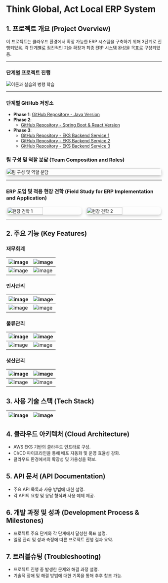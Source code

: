 # Think Global, Act Local ERP System

## 1. 프로젝트 개요 (Project Overview)

이 프로젝트는 클라우드 환경에서 확장 가능한 ERP 시스템을 구축하기 위해 3단계로 진행되었음. 각 단계별로 점진적인 기술 확장과 최종 ERP 시스템 완성을 목표로 구성되었음.

---

### 단계별 프로젝트 진행

![이론과 실습의 병행 학습](https://github.com/user-attachments/assets/d37b27b6-ee40-4978-b8d7-71268bdc8c03)

---

### 단계별 GitHub 저장소
- **Phase 1**: [GitHub Repository - Java Version](#)
- **Phase 2**:
   - [GitHub Repository - Spring Boot & React Version](https://github.com/wjdn154/ERPSystem-Phase2-Backend)
- **Phase 3**: 
   - [GitHub Repository - EKS Backend Service 1](#)
   - [GitHub Repository - EKS Backend Service 2](#)
   - [GitHub Repository - EKS Backend Service 3](#)

### 팀 구성 및 역할 분담 (Team Composition and Roles)
<div style="display: flex; justify-content: center;">
    <img src="https://github.com/user-attachments/assets/874b2ec8-ebae-4542-ac87-a0a59489f1d7" alt="팀 구성 및 역할 분담" style="width: 100%; height: auto; border-radius: 8px; box-shadow: 0px 4px 8px rgba(0, 0, 0, 0.2);">
</div>

---

### ERP 도입 및 적용 현장 견학 (Field Study for ERP Implementation and Application)

<div style="display: flex; justify-content: space-around; gap: 10px; margin-top: 20px;">
    <img src="https://github.com/user-attachments/assets/64767f44-d5f1-4dba-98f6-c2c3600b065f" alt="현장 견학 1" style="width: 48%; height: auto; border-radius: 8px; box-shadow: 0px 4px 8px rgba(0, 0, 0, 0.2);">
    <img src="https://github.com/user-attachments/assets/49f30b4c-6217-41a0-b955-4c7909e559a8" alt="현장 견학 2" style="width: 48%; height: auto; border-radius: 8px; box-shadow: 0px 4px 8px rgba(0, 0, 0, 0.2);">
</div>

---

## 2. 주요 기능 (Key Features)

### 재무회계
| ![image](https://github.com/user-attachments/assets/3152fcd2-5be4-4187-99dc-94d747779346) | ![image](https://github.com/user-attachments/assets/b7b4d6ed-3107-404d-abbd-92469dd1b38f) |
| --- | --- |
| ![image](https://github.com/user-attachments/assets/075a77ac-074c-4e69-8e57-87041c34b07a) | ![image](https://github.com/user-attachments/assets/8d7e6f5c-a3b4-4218-bd96-1f147cc38841) |

### 인사관리
| ![image](https://github.com/user-attachments/assets/5c8059a0-a023-44f2-b975-e739fb25eb6f) | ![image](https://github.com/user-attachments/assets/02e5bdc5-d2bc-4654-add5-6dcf2feb0a9d) |
| --- | --- |
| ![image](https://github.com/user-attachments/assets/5a750574-4f6e-4cd2-a550-613eb0cb3620) | ![image](https://github.com/user-attachments/assets/83ff6305-7fc5-4d0c-a87d-313b83c1c587) |

### 물류관리
| ![image](https://github.com/user-attachments/assets/3f8fb2a1-13b6-46de-9040-23273829f16d) | ![image](https://github.com/user-attachments/assets/3503067b-52ce-4359-acf9-4f45e6cf61ec) |
| --- | --- |
| ![image](https://github.com/user-attachments/assets/a7330e97-ec00-4c8a-96aa-77a9ac7739a1) | ![image](https://github.com/user-attachments/assets/15fd485f-7135-4496-9217-8fbbe0ff4331) |

### 생산관리
| ![image](https://github.com/user-attachments/assets/9d36af78-ddba-4e85-8367-18e34035e1ff) | ![image](https://github.com/user-attachments/assets/ff8e0f85-b436-4dd2-bc7a-6fdeeb6818f2) |
| --- | --- |
| ![image](https://github.com/user-attachments/assets/5a8a0de4-61de-4a9a-b786-cf6324bd4135) | ![image](https://github.com/user-attachments/assets/bde469f2-68f7-42cc-94ad-52e4a5912690) |

## 3. 사용 기술 스택 (Tech Stack)
| ![image](https://github.com/user-attachments/assets/c54cdc7d-ad7c-4814-a08d-5173d7fe46c4) | ![image](https://github.com/user-attachments/assets/ba59e8bd-56d3-49b9-b405-d7f68d6c6cf7) |
| --- | --- |

## 4. 클라우드 아키텍처 (Cloud Architecture)
- AWS EKS 기반의 클라우드 인프라로 구성.
- CI/CD 파이프라인을 통해 배포 자동화 및 운영 효율성 강화.
- 클라우드 환경에서의 확장성 및 가용성을 확보.

## 5. API 문서 (API Documentation)
- 주요 API 목록과 사용 방법에 대한 설명.
- 각 API의 요청 및 응답 형식과 사용 예제 제공.

## 6. 개발 과정 및 성과 (Development Process & Milestones)
- 프로젝트 주요 단계와 각 단계에서 달성한 목표 설명.
- 일정 관리 및 성과 측정에 따른 프로젝트 진행 결과 요약.

## 7. 트러블슈팅 (Troubleshooting)
- 프로젝트 진행 중 발생한 문제와 해결 과정 설명.
- 기술적 장애 및 해결 방법에 대한 기록을 통해 추후 참조 가능.
